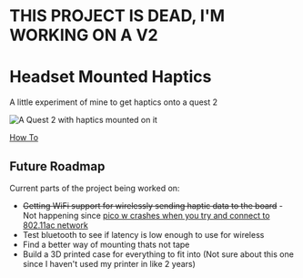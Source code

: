 # THIS PROJECT IS DEAD, I'M WORKING ON A V2

# Headset Mounted Haptics

A little experiment of mine to get haptics onto a quest 2

![A Quest 2 with haptics mounted on it](https://i.phazed.xyz/8_uFSWjHEJa3G.png)

[How To](howto.md)

## Future Roadmap

Current parts of the project being worked on:
- ~~Getting WiFi support for wirelessly sending haptic data to the board~~ - Not happening since [pico w crashes when you try and connect to 802.11ac network](https://www.reddit.com/r/DeeperNetwork/comments/tf0491/pico_keeps_freezing_on_wifi/)
- Test bluetooth to see if latency is low enough to use for wireless
- Find a better way of mounting thats not tape
- Build a 3D printed case for everything to fit into (Not sure about this one since I haven't used my printer in like 2 years)

